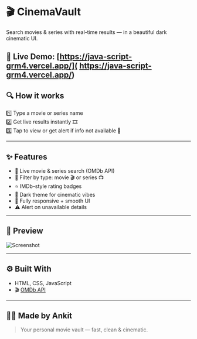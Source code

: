 # 🎬 CinemaVault

Search movies & series with real-time results — in a beautiful dark cinematic UI.

🔗 **Live Demo:** [https://java-script-grm4.vercel.app/](
https://java-script-grm4.vercel.app/)
---

## 🔍 How it works

1️⃣ Type a movie or series name  
2️⃣ Get live results instantly 🎞️  
3️⃣ Tap to view or get alert if info not available 🎯  

---

## ✨ Features

- 🎥 Live movie & series search (OMDb API)  
- 🎯 Filter by type: movie 🎬 or series 📺  
- ⭐ IMDb-style rating badges  
- 🌙 Dark theme for cinematic vibes  
- 📱 Fully responsive + smooth UI  
- ⚠️ Alert on unavailable details  

---

## 📸 Preview

![Screenshot](./Screenshot%202025-07-04%20at%2012.08.03 PM.png)

---

## ⚙️ Built With

- HTML, CSS, JavaScript  
- 🎬 [OMDb API](https://www.omdbapi.com/)  

---

## 👨‍💻 Made by Ankit

> Your personal movie vault — fast, clean & cinematic.
